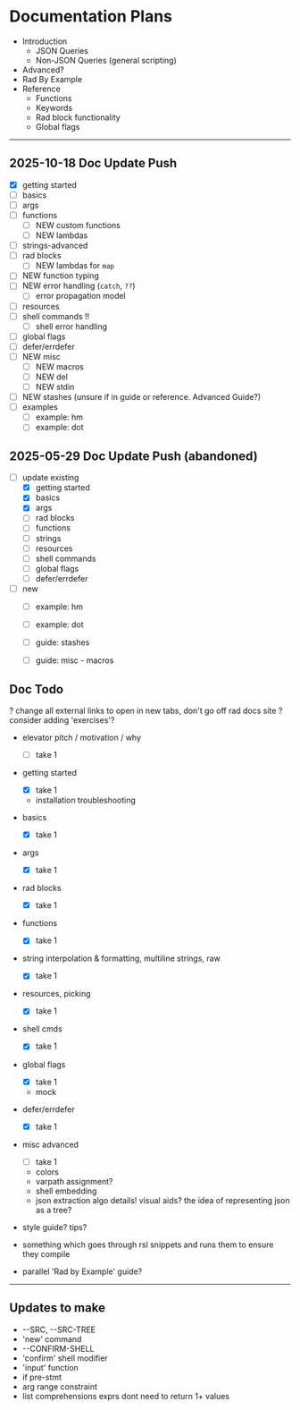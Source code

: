 # Documentation Plans

- Introduction
  - JSON Queries
  - Non-JSON Queries (general scripting)
- Advanced?
- Rad By Example
- Reference
  - Functions
  - Keywords
  - Rad block functionality
  - Global flags

---

## 2025-10-18 Doc Update Push

- [x] getting started
- [ ] basics
- [ ] args
- [ ] functions
  - [ ] NEW custom functions
  - [ ] NEW lambdas
- [ ] strings-advanced
- [ ] rad blocks
  - [ ] NEW lambdas for `map` 
- [ ] NEW function typing
- [ ] NEW error handling (`catch`, `??`)
  - [ ] error propagation model
- [ ] resources
- [ ] shell commands !!
  - [ ] shell error handling
- [ ] global flags
- [ ] defer/errdefer
- [ ] NEW misc
  - [ ] NEW macros
  - [ ] NEW del
  - [ ] NEW stdin

- [ ] NEW stashes (unsure if in guide or reference. Advanced Guide?)
- [ ] examples
   - [ ] example: hm
   - [ ] example: dot

## 2025-05-29 Doc Update Push (abandoned)

- [ ] update existing
    - [x] getting started
    - [x] basics
    - [x] args
    - [ ] rad blocks
    - [ ] functions
    - [ ] strings
    - [ ] resources
    - [ ] shell commands
    - [ ] global flags
    - [ ] defer/errdefer
- [ ] new
    - [ ] example: hm
    - [ ] example: dot
    - [ ] guide: stashes
    - [ ] guide: misc - macros


## Doc Todo

? change all external links to open in new tabs, don't go off rad docs site
? consider adding 'exercises'?

- elevator pitch / motivation / why
  - [ ] take 1
- getting started
  - [x] take 1
  - installation troubleshooting
- basics
  - [x] take 1
- args
  - [x] take 1
- rad blocks
  - [x] take 1
- functions
  - [x] take 1
- string interpolation & formatting, multiline strings, raw
  - [x] take 1
- resources, picking
  - [x] take 1
- shell cmds
  - [x] take 1
- global flags
  - [x] take 1
  - mock
- defer/errdefer
  - [x] take 1
- misc advanced
  - [ ] take 1
  - colors
  - varpath assignment?
  - shell embedding
  - json extraction algo details! visual aids? the idea of representing json as a tree?

- style guide? tips?
- something which goes through rsl snippets and runs them to ensure they compile
- parallel 'Rad by Example' guide?

---

## Updates to make

- --SRC, --SRC-TREE
- 'new' command
- --CONFIRM-SHELL
- 'confirm' shell modifier
- 'input' function
- if pre-stmt
- arg range constraint
- list comprehensions exprs dont need to return 1+ values
